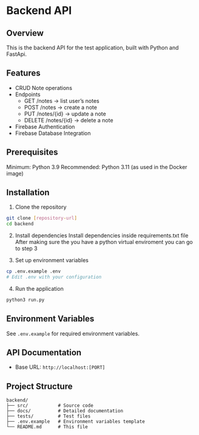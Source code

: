 
# Backend API

## Overview
This is the backend API for the test application, built with Python and FastApi.

## Features
- CRUD Note operations
- Endpoints
   - GET /notes → list user’s notes
   - POST /notes → create a note
   - PUT /notes/{id} → update a note
   - DELETE /notes/{id} → delete a note
- Firebase Authentication
- Firebase Database Integration

## Prerequisites
Minimum: Python 3.9
Recommended: Python 3.11 (as used in the Docker image)

## Installation

1. Clone the repository
```bash
git clone [repository-url]
cd backend
```

2. Install dependencies
Install dependencies inside requirements.txt file
After making sure the you have a python virtual enviroment you can go to step 3


3. Set up environment variables
```bash
cp .env.example .env
# Edit .env with your configuration
```

4. Run the application
```bash
python3 run.py
```

## Environment Variables
See `.env.example` for required environment variables.

## API Documentation
- Base URL: `http://localhost:[PORT]`

## Project Structure
```
backend/
├── src/           # Source code
├── docs/          # Detailed documentation
├── tests/         # Test files
├── .env.example   # Environment variables template
└── README.md      # This file
```


